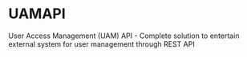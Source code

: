 # UAMAPI
User Access Management (UAM) API - Complete solution to entertain external system for user management through REST API
